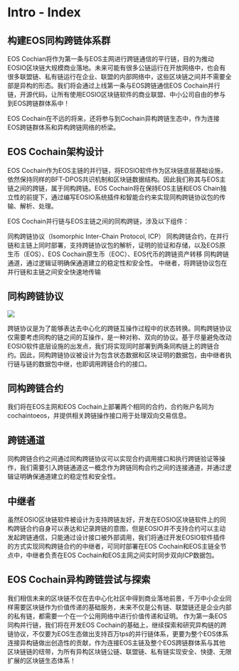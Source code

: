 # Intro - Index

## 构建EOS同构跨链体系群

EOS Cochian将作为第一条与EOS主网进行跨链通信的平行链，目的为推动EOSIO区块链大规模商业落地。未来可能有很多公链运行在开放网络中，也会有很多联盟链、私有链运行在企业、联盟的内部网络中，这些区块链之间并不需要全部是异构的形态。我们将会通过上线第一条与EOS跨链通信EOS Cochain并行链，开源代码，让所有使用EOSIO区块链软件的商业联盟、中小公司自由的参与到EOS跨链群体系中！

EOS Cochain在不远的将来，还将参与到Cochain异构跨链生态中，作为连接EOS跨链群体系和异构跨链网络的桥梁。

## EOS Cochain架构设计

EOS Cochain作为EOS主链的并行链，将EOSIO软件作为区块链底层基础设施，依然保持同样的BFT-DPOS共识机制和区块链数据结构。因此我们称其与EOS主链之间的跨链，属于同构跨链。EOS Cochain将在保持EOS主链和EOS
Chain独立性的前提下，通过编写EOSIO系统插件和智能合约来实现同构跨链协议包的传输、解析、处理。

EOS Cochain并行链与EOS主链之间的同构跨链，涉及以下组件：

同构跨链协议（Isomorphic Inter-Chain Protocol, ICP）
同构跨链合约，在并行链和主链上同时部署，支持跨链协议包的解析，证明的验证和存储，以及EOS原生币（EOS）、EOS Cochain原生币（EOC）、EOS代币的跨链资产转移
同构跨链通道，通过逻辑证明确保通道建立的稳定性和安全性。
中继者，将跨链协议包在并行链和主链之间安全快速地传输


## 同构跨链协议

<img src="/images/eos-cochain.jpg" style="max-height: 350px">

跨链协议是为了能够表达去中心化的跨链互操作过程中的状态转换。同构跨链协议仅需要考虑同构的链之间的互操作，是一种对称、双向的协议。基于尽量避免改动EOSIO软件底层设施的出发点，我们将实现同时部署到两条同构链上的跨链合约。因此，同构跨链协议被设计为包含状态数据和区块证明的数据包，由中继者执行链与链的数据包中继，也即调用跨链合约的接口。

## 同构跨链合约

我们将在EOS主网和EOS Cochain上部署两个相同的合约，合约账户名同为cochaintoeos，并提供相关跨链操作接口用于处理双向交易信息。

## 跨链通道
同构跨链合约之间通过同构跨链协议可以实现合约调用接口和执行跨链验证等操作，我们需要引入跨链通道这一概念作为跨链同构合约之间的连接通道，并通过逻辑证明确保通道建立的稳定性和安全性。

## 中继者
虽然EOSIO区块链软件被设计为支持跨链友好，开发在EOSIO区块链软件上的同构跨链合约自身可以表达和记录跨链的意图，但是EOSIO并不支持合约可以主动发起跨链通信，只能通过设计接口被外部调用，我们将通过开发EOSIO软件插件的方式实现同构跨链合约的中继者，可同时部署在EOS Cochain和EOS主链全节点中，中继者负责在EOS Cochain和EOS主网之间实时同步双向ICP数据包。


## EOS Cochain异构跨链尝试与探索

我们相信未来的区块链不仅在去中心化社区中得到商业落地前景，千万中小企业同样需要区块链作为价值传递的基础服务，未来不仅是公有链、联盟链还是企业内部的私有链，都需要一个在一个公用网络中进行价值传递和证明。 作为第一条EOS同构并行链，我们将在开发EOS Cochain的基础上，继续探索和研究异构链的跨链协议，不仅要为EOS生态做出支持百万tps的并行链体系，更要为整个EOS体系连接异构链做出创造性的贡献，作为连接EOS主链及整个EOS跨链群体系与其他区块链链的纽带，为所有异构区块链公链、联盟链、私有链实现安全、快捷、无限扩展的区块链生态体系！


